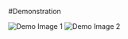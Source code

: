 #Demonstration

![Demo Image 1](https://raw.githubusercontent.com/yamyard/golang-quant/main/docs/demo/image_1.jpg)
![Demo Image 2](https://raw.githubusercontent.com/yamyard/golang-quant/main/docs/demo/image_2.jpg)
